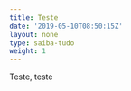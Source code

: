 ```yaml
---
title: Teste
date: '2019-05-10T08:50:15Z'
layout: none
type: saiba-tudo
weight: 1
---
```

Teste, teste
